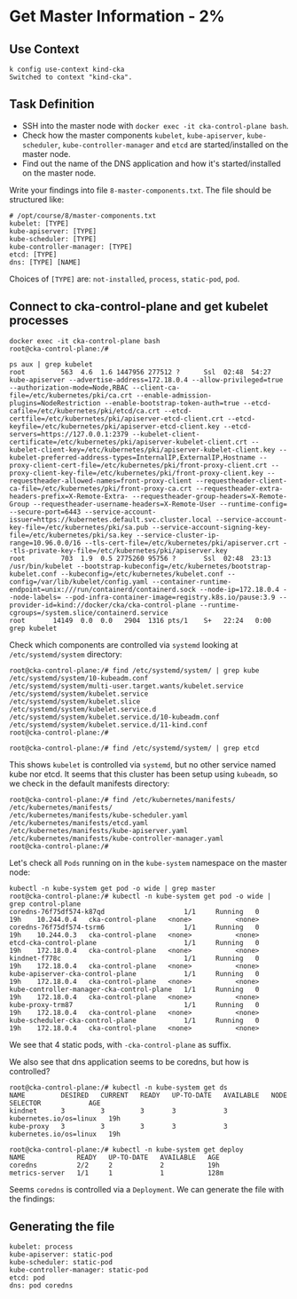 # Get Master Information - 2%

## Use Context

```shell
k config use-context kind-cka
Switched to context "kind-cka".
```

## Task Definition

- SSH into the master node with `docker exec -it cka-control-plane bash`.
- Check how the master components `kubelet`, `kube-apiserver`, `kube-scheduler`, `kube-controller-manager` and `etcd` are started/installed on the master node.
- Find out the name of the DNS application and how it's started/installed on the master node.

Write your findings into file `8-master-components.txt`. The file should be structured like:

```shell
# /opt/course/8/master-components.txt
kubelet: [TYPE]
kube-apiserver: [TYPE]
kube-scheduler: [TYPE]
kube-controller-manager: [TYPE]
etcd: [TYPE]
dns: [TYPE] [NAME]
```

Choices of `[TYPE]` are: `not-installed`, `process`, `static-pod`, `pod`.

## Connect to cka-control-plane and get kubelet processes

```shell
docker exec -it cka-control-plane bash
root@cka-control-plane:/# 
```

```shell
ps aux | grep kubelet
root         563  4.6  1.6 1447956 277512 ?      Ssl  02:48  54:27 kube-apiserver --advertise-address=172.18.0.4 --allow-privileged=true --authorization-mode=Node,RBAC --client-ca-file=/etc/kubernetes/pki/ca.crt --enable-admission-plugins=NodeRestriction --enable-bootstrap-token-auth=true --etcd-cafile=/etc/kubernetes/pki/etcd/ca.crt --etcd-certfile=/etc/kubernetes/pki/apiserver-etcd-client.crt --etcd-keyfile=/etc/kubernetes/pki/apiserver-etcd-client.key --etcd-servers=https://127.0.0.1:2379 --kubelet-client-certificate=/etc/kubernetes/pki/apiserver-kubelet-client.crt --kubelet-client-key=/etc/kubernetes/pki/apiserver-kubelet-client.key --kubelet-preferred-address-types=InternalIP,ExternalIP,Hostname --proxy-client-cert-file=/etc/kubernetes/pki/front-proxy-client.crt --proxy-client-key-file=/etc/kubernetes/pki/front-proxy-client.key --requestheader-allowed-names=front-proxy-client --requestheader-client-ca-file=/etc/kubernetes/pki/front-proxy-ca.crt --requestheader-extra-headers-prefix=X-Remote-Extra- --requestheader-group-headers=X-Remote-Group --requestheader-username-headers=X-Remote-User --runtime-config= --secure-port=6443 --service-account-issuer=https://kubernetes.default.svc.cluster.local --service-account-key-file=/etc/kubernetes/pki/sa.pub --service-account-signing-key-file=/etc/kubernetes/pki/sa.key --service-cluster-ip-range=10.96.0.0/16 --tls-cert-file=/etc/kubernetes/pki/apiserver.crt --tls-private-key-file=/etc/kubernetes/pki/apiserver.key
root         703  1.9  0.5 2775260 95756 ?       Ssl  02:48  23:13 /usr/bin/kubelet --bootstrap-kubeconfig=/etc/kubernetes/bootstrap-kubelet.conf --kubeconfig=/etc/kubernetes/kubelet.conf --config=/var/lib/kubelet/config.yaml --container-runtime-endpoint=unix:///run/containerd/containerd.sock --node-ip=172.18.0.4 --node-labels= --pod-infra-container-image=registry.k8s.io/pause:3.9 --provider-id=kind://docker/cka/cka-control-plane --runtime-cgroups=/system.slice/containerd.service
root       14149  0.0  0.0   2904  1316 pts/1    S+   22:24   0:00 grep kubelet
```

Check which components are controlled via `systemd` looking at `/etc/systemd/system` directory:

```shell
root@cka-control-plane:/# find /etc/systemd/system/ | grep kube
/etc/systemd/system/10-kubeadm.conf
/etc/systemd/system/multi-user.target.wants/kubelet.service
/etc/systemd/system/kubelet.service
/etc/systemd/system/kubelet.slice
/etc/systemd/system/kubelet.service.d
/etc/systemd/system/kubelet.service.d/10-kubeadm.conf
/etc/systemd/system/kubelet.service.d/11-kind.conf
root@cka-control-plane:/#
```

```shell
root@cka-control-plane:/# find /etc/systemd/system/ | grep etcd
```

This shows `kubelet` is controlled via `systemd`, but no other service named kube nor etcd. It seems that this cluster has been setup using `kubeadm`, so we check in the default manifests directory:

```shell
root@cka-control-plane:/# find /etc/kubernetes/manifests/
/etc/kubernetes/manifests/
/etc/kubernetes/manifests/kube-scheduler.yaml
/etc/kubernetes/manifests/etcd.yaml
/etc/kubernetes/manifests/kube-apiserver.yaml
/etc/kubernetes/manifests/kube-controller-manager.yaml
root@cka-control-plane:/#
```

Let's check all `Pods` running on in the `kube-system` namespace on the master node:

```shell
kubectl -n kube-system get pod -o wide | grep master
root@cka-control-plane:/# kubectl -n kube-system get pod -o wide | grep control-plane
coredns-76f75df574-k87qd                    1/1     Running   0          19h    10.244.0.4   cka-control-plane   <none>           <none>
coredns-76f75df574-tsrm6                    1/1     Running   0          19h    10.244.0.3   cka-control-plane   <none>           <none>
etcd-cka-control-plane                      1/1     Running   0          19h    172.18.0.4   cka-control-plane   <none>           <none>
kindnet-f778c                               1/1     Running   0          19h    172.18.0.4   cka-control-plane   <none>           <none>
kube-apiserver-cka-control-plane            1/1     Running   0          19h    172.18.0.4   cka-control-plane   <none>           <none>
kube-controller-manager-cka-control-plane   1/1     Running   0          19h    172.18.0.4   cka-control-plane   <none>           <none>
kube-proxy-trm87                            1/1     Running   0          19h    172.18.0.4   cka-control-plane   <none>           <none>
kube-scheduler-cka-control-plane            1/1     Running   0          19h    172.18.0.4   cka-control-plane   <none>           <none>
```

We see that 4 static pods, with `-cka-control-plane` as suffix.

We also see that dns application seems to be coredns, but how is controlled?

```shell
root@cka-control-plane:/# kubectl -n kube-system get ds
NAME         DESIRED   CURRENT   READY   UP-TO-DATE   AVAILABLE   NODE SELECTOR            AGE
kindnet      3         3         3       3            3           kubernetes.io/os=linux   19h
kube-proxy   3         3         3       3            3           kubernetes.io/os=linux   19h
```

```shell
root@cka-control-plane:/# kubectl -n kube-system get deploy
NAME             READY   UP-TO-DATE   AVAILABLE   AGE
coredns          2/2     2            2           19h
metrics-server   1/1     1            1           128m
```

Seems `coredns` is controlled via a `Deployment`. We can generate the file with the findings:

## Generating the file

```shell
kubelet: process
kube-apiserver: static-pod
kube-scheduler: static-pod
kube-controller-manager: static-pod
etcd: pod
dns: pod coredns
```
